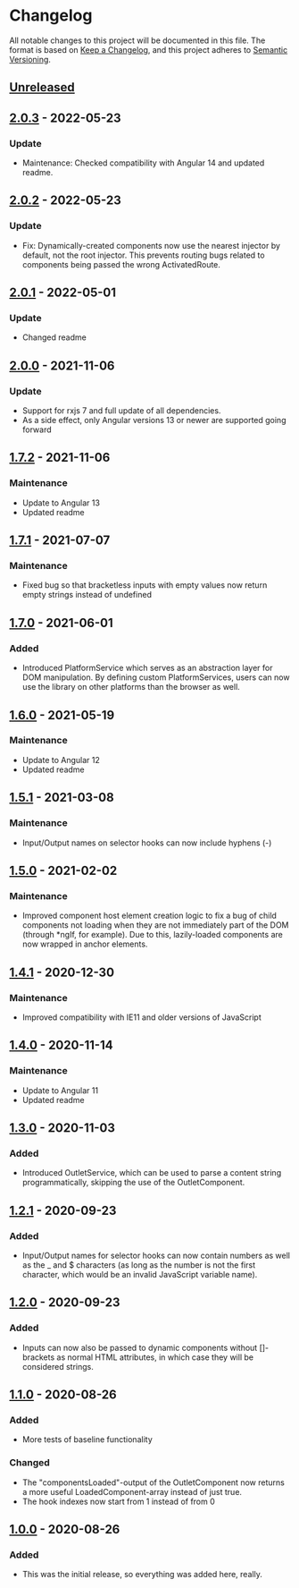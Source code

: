 # Changelog
All notable changes to this project will be documented in this file.
The format is based on [Keep a Changelog](https://keepachangelog.com/en/1.0.0/), and this project adheres to [Semantic Versioning](https://semver.org/spec/v2.0.0.html).

## [Unreleased]

## [2.0.3] - 2022-05-23
### Update
- Maintenance: Checked compatibility with Angular 14 and updated readme.

## [2.0.2] - 2022-05-23
### Update
- Fix: Dynamically-created components now use the nearest injector by default, not the root injector. This prevents routing bugs related to components being passed the wrong ActivatedRoute.

## [2.0.1] - 2022-05-01
### Update
- Changed readme

## [2.0.0] - 2021-11-06
### Update
- Support for rxjs 7 and full update of all dependencies.
- As a side effect, only Angular versions 13 or newer are supported going forward

## [1.7.2] - 2021-11-06
### Maintenance
- Update to Angular 13
- Updated readme

## [1.7.1] - 2021-07-07
### Maintenance
- Fixed bug so that bracketless inputs with empty values now return empty strings instead of undefined

## [1.7.0] - 2021-06-01
### Added
- Introduced PlatformService which serves as an abstraction layer for DOM manipulation. By defining custom PlatformServices, users can now use the library on other platforms than the browser as well.

## [1.6.0] - 2021-05-19
### Maintenance
- Update to Angular 12
- Updated readme

## [1.5.1] - 2021-03-08
### Maintenance
- Input/Output names on selector hooks can now include hyphens (-)

## [1.5.0] - 2021-02-02
### Maintenance
- Improved component host element creation logic to fix a bug of child components not loading when they are not immediately part of the DOM (through *ngIf, for example). Due to this, lazily-loaded components are now wrapped in anchor elements.

## [1.4.1] - 2020-12-30
### Maintenance
- Improved compatibility with IE11 and older versions of JavaScript

## [1.4.0] - 2020-11-14
### Maintenance
- Update to Angular 11
- Updated readme

## [1.3.0] - 2020-11-03
### Added
- Introduced OutletService, which can be used to parse a content string programmatically, skipping the use of the OutletComponent.

## [1.2.1] - 2020-09-23
### Added
- Input/Output names for selector hooks can now contain numbers as well as the _ and $ characters (as long as the number is not the first character, which would be an invalid JavaScript variable name).

## [1.2.0] - 2020-09-23
### Added
- Inputs can now also be passed to dynamic components without []-brackets as normal HTML attributes, in which case they will be considered strings.

## [1.1.0] - 2020-08-26
### Added
- More tests of baseline functionality

### Changed
- The "componentsLoaded"-output of the OutletComponent now returns a more useful LoadedComponent-array instead of just true.
- The hook indexes now start from 1 instead of from 0

## [1.0.0] - 2020-08-26
### Added
- This was the initial release, so everything was added here, really.

[Unreleased]: https://github.com/MTobisch/ngx-dynamic-hooks/compare/v2.0.3...HEAD
[2.0.3]: https://github.com/MTobisch/ngx-dynamic-hooks/compare/v2.0.2...v2.0.3
[2.0.2]: https://github.com/MTobisch/ngx-dynamic-hooks/compare/v2.0.1...v2.0.2
[2.0.1]: https://github.com/MTobisch/ngx-dynamic-hooks/compare/v2.0.0...v2.0.1
[2.0.0]: https://github.com/MTobisch/ngx-dynamic-hooks/compare/v1.7.2...v2.0.0
[1.7.2]: https://github.com/MTobisch/ngx-dynamic-hooks/compare/v1.7.1...v1.7.2
[1.7.1]: https://github.com/MTobisch/ngx-dynamic-hooks/compare/v1.7.0...v1.7.1
[1.7.0]: https://github.com/MTobisch/ngx-dynamic-hooks/compare/v1.6.0...v1.7.0
[1.6.0]: https://github.com/MTobisch/ngx-dynamic-hooks/compare/v1.5.1...v1.6.0
[1.5.1]: https://github.com/MTobisch/ngx-dynamic-hooks/compare/v1.5.0...v1.5.1
[1.5.0]: https://github.com/MTobisch/ngx-dynamic-hooks/compare/v1.4.1...v1.5.0
[1.4.1]: https://github.com/MTobisch/ngx-dynamic-hooks/compare/v1.4.0...v1.4.1
[1.4.0]: https://github.com/MTobisch/ngx-dynamic-hooks/compare/v1.3.0...v1.4.0
[1.3.0]: https://github.com/MTobisch/ngx-dynamic-hooks/compare/v1.2.1...v1.3.0
[1.2.1]: https://github.com/MTobisch/ngx-dynamic-hooks/compare/v1.2.0...v1.2.1
[1.2.0]: https://github.com/MTobisch/ngx-dynamic-hooks/compare/v1.1.0...v1.2.0
[1.1.0]: https://github.com/MTobisch/ngx-dynamic-hooks/compare/v1.0.0...v1.1.0
[1.0.0]: https://github.com/MTobisch/ngx-dynamic-hooks/releases/tag/v1.0.0